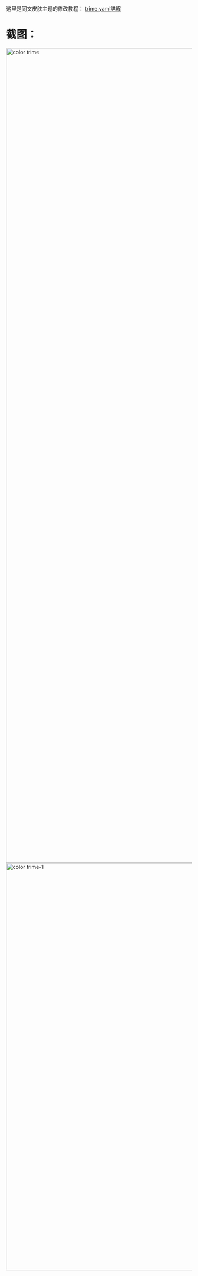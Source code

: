 
这里是同文皮肤主题的修改教程：
[trime.yaml詳解](https://github.com/mrhso/trime/wiki/trime.yaml%E8%A9%B3%E8%A7%A3)


# 截图：


<img width="720" height="2213" alt="color trime" src="https://github.com/user-attachments/assets/2fc76b8a-4a37-4198-9459-adacbbcde6ab" />


<img width="720" height="1106" alt="color trime-1" src="https://github.com/user-attachments/assets/3c8b130b-0795-4a4c-9cee-d85fea6bafe7" />


